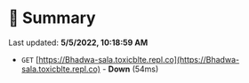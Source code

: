 # 📖 Summary
Last updated: **5/5/2022, 10:18:59 AM**

- `GET` [https://Bhadwa-sala.toxicblte.repl.co](https://Bhadwa-sala.toxicblte.repl.co) - **Down** (54ms)
